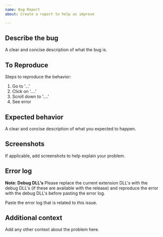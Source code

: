 ```yaml
---
name: Bug Report
about: Create a report to help us improve

---
```


## Describe the bug
A clear and concise description of what the bug is.

## To Reproduce
Steps to reproduce the behavior:
1. Go to '...'
2. Click on '....'
3. Scroll down to '....'
4. See error

## Expected behavior
A clear and concise description of what you expected to happen.

## Screenshots
If applicable, add screenshots to help explain your problem.

## Error log
**Note: Debug DLL's**
Please replace the current extension DLL's with the debug DLL's (if these are available with the release) and reproduce the error with the debug DLL's before pasting the error log.

Paste the error log that is related to this issue.

## Additional context
Add any other context about the problem here.
